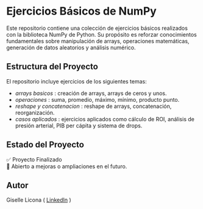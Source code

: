 # Ejercicios Básicos de NumPy

Este repositorio contiene una colección de ejercicios básicos realizados con la biblioteca NumPy de Python. Su propósito es reforzar conocimientos fundamentales sobre manipulación de arrays, operaciones matemáticas, generación de datos aleatorios y análisis numérico.

## Estructura del Proyecto

El repositorio incluye ejercicios de los siguientes temas:

- *arrays basicos* : creación de arrays, arrays de ceros y unos.
- *operaciones* : suma, promedio, máximo, mínimo, producto punto.
- *reshape y concatenacion* : reshape de arrays, concatenación, reorganización.
- *casos aplicados* : ejercicios aplicados como cálculo de ROI, análisis de presión arterial, PIB per cápita y sistema de drops.

## Estado del Proyecto

✅ Proyecto Finalizado  
📝 Abierto a mejoras o ampliaciones en el futuro.
 
## Autor

Giselle Licona (
[LinkedIn](https://www.linkedin.com/in/blanca-giselle-licona-aguilar)  )
